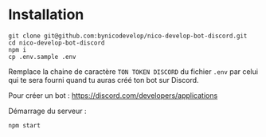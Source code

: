 # Installation

```
git clone git@github.com:bynicodevelop/nico-develop-bot-discord.git
cd nico-develop-bot-discord
npm i
cp .env.sample .env
```

Remplace la chaine de caractère `TON TOKEN DISCORD` du fichier `.env` par celui qui te sera fourni quand tu auras créé ton bot sur Discord.

Pour créer un bot : https://discord.com/developers/applications

Démarrage du serveur :

```
npm start
```
